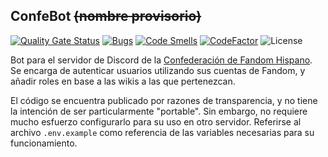 ## ConfeBot ~~(nombre provisorio)~~
[![Quality Gate Status](https://sonarcloud.io/api/project_badges/measure?project=TheNozomi_ConfeBot&metric=alert_status)](https://sonarcloud.io/dashboard?id=TheNozomi_ConfeBot)
[![Bugs](https://sonarcloud.io/api/project_badges/measure?project=TheNozomi_ConfeBot&metric=bugs)](https://sonarcloud.io/dashboard?id=TheNozomi_ConfeBot)
[![Code Smells](https://sonarcloud.io/api/project_badges/measure?project=TheNozomi_ConfeBot&metric=code_smells)](https://sonarcloud.io/dashboard?id=TheNozomi_ConfeBot)
[![CodeFactor](https://www.codefactor.io/repository/github/thenozomi/confebot/badge)](https://www.codefactor.io/repository/github/thenozomi/confebot)
![License](https://img.shields.io/github/license/TheNozomi/ConfeBot)

Bot para el servidor de Discord de la [Confederación de Fandom Hispano](https://confederacion-hispana.fandom.com/es/). Se encarga de autenticar usuarios utilizando sus cuentas de Fandom, y añadir roles en base a las wikis a las que pertenezcan.

El código se encuentra publicado por razones de transparencia, y no tiene la intención de ser particularmente "portable". Sin embargo, no requiere mucho esfuerzo configurarlo para su uso en otro servidor. Referirse al archivo `.env.example` como referencia de las variables necesarias para su funcionamiento.
